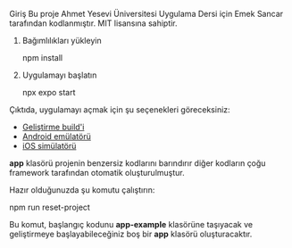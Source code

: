 Giriş
Bu proje Ahmet Yesevi Üniversitesi Uygulama Dersi için Emek Sancar tarafından kodlanmıştır. MIT lisansına sahiptir.

1. Bağımlılıkları yükleyin

   npm install

2. Uygulamayı başlatın

   npx expo start

Çıktıda, uygulamayı açmak için şu seçenekleri göreceksiniz:

- [Geliştirme build'i](https://docs.expo.dev/develop/development-builds/introduction/)
- [Android emülatörü](https://docs.expo.dev/workflow/android-studio-emulator/)
- [iOS simülatörü](https://docs.expo.dev/workflow/ios-simulator/)

**app** klasörü projenin benzersiz kodlarını barındırır diğer kodların çoğu framework tarafından otomatik oluşturulmuştur.

Hazır olduğunuzda şu komutu çalıştırın:

npm run reset-project

Bu komut, başlangıç kodunu **app-example** klasörüne taşıyacak ve geliştirmeye başlayabileceğiniz boş bir **app** klasörü oluşturacaktır.
